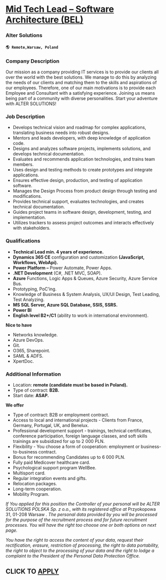 # [Mid Tech Lead – Software Architecture (BEL)](https://www.remotewlb.com/apply/mid-tech-lead-software-architecture-bel)  
### Alter Solutions  
#### `🌎 Remote,Warsaw, Poland`  

### **Company Description**

Our mission as a company providing IT services is to provide our clients all over the world with the best solutions. We manage to do this by analyzing the needs of our clients and matching them to the skills and aspirations of our employees. Therefore, one of our main motivations is to provide each Employee and Consultant with a satisfying experience. Joining us means being part of a community with diverse personalities. Start your adventure with ALTER SOLUTIONS!

###  **Job Description**

  * Develops technical vision and roadmap for complex applications, translating business needs into robust designs.
  * Mentors and leads developers, with deep knowledge of application code.
  * Designs and analyzes software projects, implements solutions, and develops technical documentation.
  * Evaluates and recommends application technologies, and trains team members.
  * Uses design and testing methods to create prototypes and integrate applications.
  * Ensures effective design, production, and testing of application software.
  * Manages the Design Process from product design through testing and modifications.
  * Provides technical support, evaluates technologies, and creates technical documentation.
  * Guides project teams in software design, development, testing, and implementation.
  * Utilizes trackers to assess project outcomes and interacts effectively with stakeholders.

###  **Qualifications**

  *  **Technical Lead min. 4 years of experience.**
  *  **Dynamics 365 CE** configuration and customization **(JavaScript, Workflows, WebApi).**
  *  **Power Platform –** Power Automate, Power Apps.
  *  **.NET Development** (C#, .NET MVC, SOAP).
  *  **Azure** Functions, Logic Apps & Queues, Azure Security, Azure Service Bus.
  * Prototyping, PoC’ing.
  * Knowledge of Business & System Analysis, UX/UI Design, Test Leading, Test Analyzing.
  *  **MS SQL Server, Azure SQL Database, SSIS, SSRS.**
  *  **Power BI**
  *  **English level B2+/C1** (ability to work in international environment).

 **Nice to have**

  * Networks knowledge.
  * Azure DevOps.
  * Git.
  * O365, Sharepoint.
  * SAML & ADFS.
  * XpertDoc.

###  **Additional Information**

  * Location: **remote (candidate must be based in Poland).**
  * Type of contract: **B2B.**
  * Start date: **ASAP.**

 **We offer**

  * Type of contract: B2B or employment contract.
  * Access to local and international projects - Clients from France, Germany, Portugal, UK, and Benelux.
  * Professional development support - trainings, technical certificates, conference participation, foreign language classes, and soft skills trainings are subsidized for up to 2 000 PLN.
  * Flexibility - You choose a form of cooperation: employment or business-to-business contract.
  * Bonus for recommending Candidates up to 6 000 PLN.
  * Fully paid Medicover healthcare card.
  * Psychological support program WellBee.
  * Multisport card.
  * Regular integration events and gifts.
  * Relocation packages.
  * Long-term cooperation.
  * Mobility Program.

 _If You applied for this position the Controller of your personal will be ALTER SOLUTIONS POLSKA Sp. z o.o., with its registered office at_ Przyokopowa 31, 01-208 Warsaw _. The personal data provided by you will be processed for the purpose of the recruitment process and for future recruitment processes. You will have the right too choose one or both options on next page._

 _You have the right to access the content of your data, request their rectification, erasure, restriction of processing, the right to data portability, the right to object to the processing of your data and the right to lodge a complaint to the President of the Personal Data Protection Office._

  
## CLICK TO [APPLY](https://www.remotewlb.com/apply/mid-tech-lead-software-architecture-bel)

